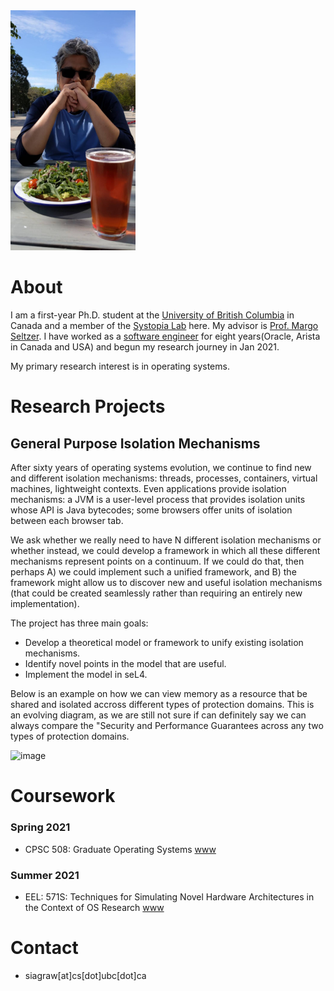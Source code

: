 <img src="profile-pic.jpg" alt="drawing" width="200" >

# About
I am a first-year Ph.D. student at the [University of British Columbia](https://www.cs.ubc.ca/) in Canada and a member of the [Systopia Lab](https://systopia.cs.ubc.ca/) here. 
My advisor is [Prof. Margo Seltzer](https://www.seltzer.com/margo/).
I have worked as a [software engineer](https://www.linkedin.com/in/sidhartha-agrawal/) for eight years(Oracle, Arista in Canada and USA) 
and begun my research journey in Jan 2021.

My primary research interest is in operating systems. 


<a id="org6d28e7e"></a>
# Research Projects

## General Purpose Isolation Mechanisms

After sixty years of operating systems evolution, we continue to find new and different isolation mechanisms: threads, processes, containers, virtual machines, lightweight contexts. 
Even applications provide isolation mechanisms: a JVM is a user-level process that provides isolation units whose API is Java bytecodes; some browsers offer units of isolation between each browser tab.

We ask whether we really need to have N different isolation mechanisms or whether instead, we could develop a framework in which all these different mechanisms represent points on a continuum. 
If we could do that, then perhaps A) we could implement such a unified framework, and B) the framework might allow us to discover new and useful isolation mechanisms (that could be created seamlessly rather than requiring an entirely new implementation).

The project has three main goals:
* Develop a theoretical model or framework to unify existing isolation mechanisms.
* Identify novel points in the model that are useful.
* Implement the model in seL4.

Below is an example on how we can view memory as a resource that be shared and isolated accross different types of protection domains.
This is an evolving diagram, as we are still not sure if can definitely say we can always compare the "Security and Performance Guarantees across any two
types of protection domains.

![image](https://user-images.githubusercontent.com/22774472/122844760-3382f280-d2b7-11eb-968e-6f36d1db39ce.png)






<a id="org538e7d9"></a>
# Coursework
### Spring 2021
-   CPSC 508: Graduate Operating Systems [www](<https://www.seltzer.com/margo/teaching/CS508.21/index.html>)

### Summer 2021
- EEL: 571S: Techniques for Simulating Novel Hardware Architectures in the Context of OS Research [www](<https://docs.google.com/document/d/1EAniq36LdA8tReo9KYm-bTFcrvbMwkutUSN8KiLYIiU/edit#heading=h.bdy4i2cqmbbn>)

<a id="org2825255"></a>
# Contact
-   siagraw[at]cs[dot]ubc[dot]ca
